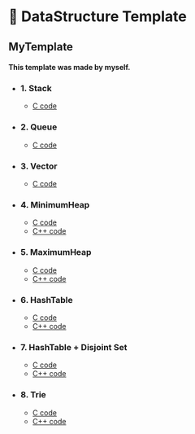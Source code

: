 # 🔳 DataStructure Template

## MyTemplate

#### This template was made by myself.

- ### 1. Stack
    - [C code](https://github.com/naneun/datastructure-template/blob/master/c/stack_(9012).c)
- ### 2. Queue
    - [C code](https://github.com/naneun/datastructure-template/blob/master/c/queue_(2164).c)
- ### 3. Vector
    - [C code](https://github.com/naneun/datastructure-template/blob/master/c/vector_(11724).c)

- ### 4. MinimumHeap
    - [C code](https://github.com/naneun/datastructure-template/blob/master/c/minimum_heap_(1927).c)
    - [C++ code](https://github.com/naneun/datastructure-template/blob/master/c%2B%2B/minimum_heap_(1927).cpp)
- ### 5. MaximumHeap
    - [C code](https://github.com/naneun/datastructure-template/blob/master/c/minimum_heap_(1927).c)
    - [C++ code](https://github.com/naneun/datastructure-template/blob/master/c%2B%2B/maximum_heap_(11279).cpp)

- ### 6. HashTable
    - [C code](https://github.com/naneun/datastructure-template/blob/master/c/hash_table_(14425).c)
    - [C++ code](https://github.com/naneun/datastructure-template/blob/master/c%2B%2B/hash_table_(14425).cpp)
- ### 7. HashTable + Disjoint Set
    - [C code](https://github.com/naneun/datastructure-template/blob/master/c/hash_table%2Bdisjoint_set_(4195).c)
    - [C++ code](https://github.com/naneun/datastructure-template/blob/master/c%2B%2B/hash_table%2Bdisjoint_set_(4195).cpp)
- ### 8. Trie
    - [C code](https://github.com/naneun/datastructure-template/blob/master/c/trie_(5052).c)
    - [C++ code](https://github.com/naneun/datastructure-template/blob/master/c%2B%2B/trie_(5052).cpp)